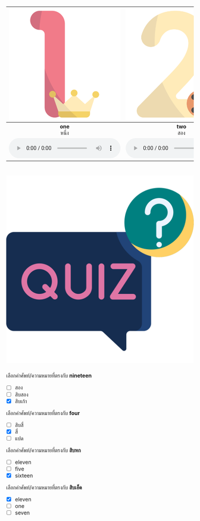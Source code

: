 <div class="carrousel">


|![](/media/img/numbers/one.svg)|![](/media/img/numbers/two.svg)|![](/media/img/numbers/three.svg)|![](/media/img/numbers/four.svg)|![](/media/img/numbers/five.svg)|![](/media/img/numbers/six.svg)|![](/media/img/numbers/seven.svg)|![](/media/img/numbers/eight.svg)|![](/media/img/numbers/nine.svg)|![](/media/img/numbers/ten.svg)|![](/media/img/numbers/eleven.svg)|![](/media/img/numbers/twelve.svg)|![](/media/img/numbers/thirteen.svg)|![](/media/img/numbers/fourteen.svg)|![](/media/img/numbers/fifteen.svg)|![](/media/img/numbers/sixteen.svg)|![](/media/img/numbers/seventeen.svg)|![](/media/img/numbers/eighteen.svg)|![](/media/img/numbers/nineteen.svg)|![](/media/img/numbers/twenty.svg)|
| :----: | :----: | :----: | :----: | :----: | :----: | :----: | :----: | :----: | :----: | :----: | :----: | :----: | :----: | :----: | :----: | :----: | :----: | :----: | :----: |
|**one**<br>หนึ่ง|**two**<br>สอง|**three**<br>สาม|**four**<br>สี่|**five**<br>ห้า|**six**<br>หก|**seven**<br>เจ็ด|**eight**<br>แปด|**nine**<br>เก้า|**ten**<br>สิบ|**eleven**<br>สิบเอ็ด|**twelve**<br>สิบสอง|**thirteen**<br>สิบสาม|**fourteen**<br>สิบสี่|**fifteen**<br>สิบห้า|**sixteen**<br>สิบหก|**seventeen**<br>สิบเจ็ด|**eighteen**<br>สิบแปด|**nineteen**<br>สิบเก้า|**twenty**<br>ยี่สิบ|
|![](/media/audio/one.mp3)|![](/media/audio/two.mp3)|![](/media/audio/three.mp3)|![](/media/audio/four.mp3)|![](/media/audio/five.mp3)|![](/media/audio/six.mp3)|![](/media/audio/seven.mp3)|![](/media/audio/eight.mp3)|![](/media/audio/nine.mp3)|![](/media/audio/ten.mp3)|![](/media/audio/eleven.mp3)|![](/media/audio/twelve.mp3)|![](/media/audio/thirteen.mp3)|![](/media/audio/fourteen.mp3)|![](/media/audio/fifteen.mp3)|![](/media/audio/sixteen.mp3)|![](/media/audio/seventeen.mp3)|![](/media/audio/eighteen.mp3)|![](/media/audio/nineteen.mp3)|![](/media/audio/twenty.mp3)|

</div>



# ![icon](/media/icons/quiz.svg) 


 เลือกคำศัพท์/ความหมายที่ตรงกับ **nineteen**
 - [ ] สอง
 - [ ] สิบสอง
 - [x] สิบเก้า

 เลือกคำศัพท์/ความหมายที่ตรงกับ **four**
 - [ ] สิบสี่
 - [x] สี่
 - [ ] แปด

 เลือกคำศัพท์/ความหมายที่ตรงกับ **สิบหก**
 - [ ] eleven
 - [ ] five
 - [x] sixteen

 เลือกคำศัพท์/ความหมายที่ตรงกับ **สิบเอ็ด**
 - [x] eleven
 - [ ] one
 - [ ] seven
